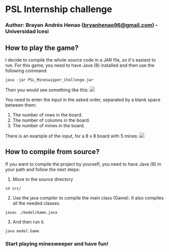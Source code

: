 # PSL Internship challenge

### Author: Brayan Andrés Henao (bryanhenao96@gmail.com) - Universidad Icesi

## How to play the game?
I decide to compile the whole source code in a JAR file, so it's easiest to run. For this game, you need to have Java (8) installed and then use the following command:

```console
java -jar PSL_Mineswipper_Challenge.jar
```
Then you would see something like this: 
![](https://i.imgur.com/AyAkNtJ.png)
 
 You need to enter the input in the asked order, separated by a blank space between them:   
 1) The number of rows in the board.  
 2) The number of columns in the board.  
 3) The number of mines in the board.
 
There is an example of the input, for a 8 x 8 board with 5 mines:
![](https://i.imgur.com/WikCH6V.png)
 
## How to compile from source?
If you want to compile the project by yoursefl, you need to have Java (8) in your path and follow the next steps:
 1) Move to the source directory
 ```console
 cd src/
 ```
 2) Use the java compiler to compile the main class (Game). It also compiles all the needed classes.  
 ```console
 javac ./model/Game.java
 ```
 3) And then run it.
 ```console
 java model.Game
 ```
 

### Start playing minesweeper and have fun!


